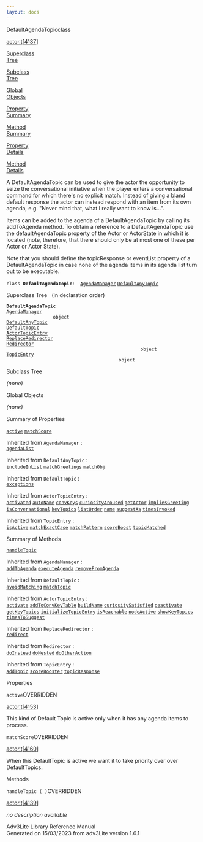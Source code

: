 ```yaml
---
layout: docs
---
```

<span class="title">DefaultAgendaTopic</span><span class="type">class</span>

[actor.t](../file/actor.t.html)\[[4137](../source/actor.t.html#4137)\]

[Superclass  
Tree](#_SuperClassTree_)

[Subclass  
Tree](#_SubClassTree_)

[Global  
Objects](#_ObjectSummary_)

[Property  
Summary](#_PropSummary_)

[Method  
Summary](#_MethodSummary_)

[Property  
Details](#_Properties_)

[Method  
Details](#_Methods_)



A DefaultAgendaTopic can be used to give the actor the opportunity to
seize the conversational initiative when the player enters a
conversational command for which there's no explicit match. Instead of
giving a bland default response the actor can instead respond with an
item from its own agenda, e.g. "Never mind that, what I really want to
know is...".

Items can be added to the agenda of a DefaultAgendaTopic by calling its
addToAgenda method. To obtain a reference to a DefaultAgendaTopic use
the defaultAgendaTopic property of the Actor or ActorState in which it
is located (note, therefore, that there should only be at most one of
these per Actor or Actor State).

Note that you should define the topicResponse or eventList property of a
DefaultAgendaTopic in case none of the agenda items in its agenda list
turn out to be executable.

`class `**`DefaultAgendaTopic`**` :   `[`AgendaManager`](../object/AgendaManager.html) [`DefaultAnyTopic`](../object/DefaultAnyTopic.html)



<span id="_SuperClassTree_"></span>



<span class="hdln">Superclass Tree</span>   (in declaration order)



**`DefaultAgendaTopic`**  
[`AgendaManager`](../object/AgendaManager.html)  
`                 object`  
[`DefaultAnyTopic`](../object/DefaultAnyTopic.html)  
[`DefaultTopic`](../object/DefaultTopic.html)  
[`ActorTopicEntry`](../object/ActorTopicEntry.html)  
[`ReplaceRedirector`](../object/ReplaceRedirector.html)  
[`Redirector`](../object/Redirector.html)  
`                                                 object`  
[`TopicEntry`](../object/TopicEntry.html)  
`                                         object`  
<span id="_SubClassTree_"></span>



<span class="hdln">Subclass Tree</span>  



*(none)* <span id="_ObjectSummary_"></span>



<span class="hdln">Global Objects</span>  



*(none)* <span id="_PropSummary_"></span>



<span class="hdln">Summary of Properties</span>  



[`active`](#active) [`matchScore`](#matchScore)

Inherited from `AgendaManager` :  
[`agendaList`](../object/AgendaManager.html#agendaList)

Inherited from `DefaultAnyTopic` :  
[`includeInList`](../object/DefaultAnyTopic.html#includeInList) [`matchGreetings`](../object/DefaultAnyTopic.html#matchGreetings) [`matchObj`](../object/DefaultAnyTopic.html#matchObj)

Inherited from `DefaultTopic` :  
[`exceptions`](../object/DefaultTopic.html#exceptions)

Inherited from `ActorTopicEntry` :  
[`activated`](../object/ActorTopicEntry.html#activated) [`autoName`](../object/ActorTopicEntry.html#autoName) [`convKeys`](../object/ActorTopicEntry.html#convKeys) [`curiosityAroused`](../object/ActorTopicEntry.html#curiosityAroused) [`getActor`](../object/ActorTopicEntry.html#getActor) [`impliesGreeting`](../object/ActorTopicEntry.html#impliesGreeting) [`isConversational`](../object/ActorTopicEntry.html#isConversational) [`keyTopics`](../object/ActorTopicEntry.html#keyTopics) [`listOrder`](../object/ActorTopicEntry.html#listOrder) [`name`](../object/ActorTopicEntry.html#name) [`suggestAs`](../object/ActorTopicEntry.html#suggestAs) [`timesInvoked`](../object/ActorTopicEntry.html#timesInvoked)





Inherited from `TopicEntry` :  
[`isActive`](../object/TopicEntry.html#isActive) [`matchExactCase`](../object/TopicEntry.html#matchExactCase) [`matchPattern`](../object/TopicEntry.html#matchPattern) [`scoreBoost`](../object/TopicEntry.html#scoreBoost) [`topicMatched`](../object/TopicEntry.html#topicMatched)

<span id="_MethodSummary_"></span>



<span class="hdln">Summary of Methods</span>  



[`handleTopic`](#handleTopic)

Inherited from `AgendaManager` :  
[`addToAgenda`](../object/AgendaManager.html#addToAgenda) [`executeAgenda`](../object/AgendaManager.html#executeAgenda) [`removeFromAgenda`](../object/AgendaManager.html#removeFromAgenda)



Inherited from `DefaultTopic` :  
[`avoidMatching`](../object/DefaultTopic.html#avoidMatching) [`matchTopic`](../object/DefaultTopic.html#matchTopic)

Inherited from `ActorTopicEntry` :  
[`activate`](../object/ActorTopicEntry.html#activate) [`addToConvKeyTable`](../object/ActorTopicEntry.html#addToConvKeyTable) [`buildName`](../object/ActorTopicEntry.html#buildName) [`curiositySatisfied`](../object/ActorTopicEntry.html#curiositySatisfied) [`deactivate`](../object/ActorTopicEntry.html#deactivate) [`getKeyTopics`](../object/ActorTopicEntry.html#getKeyTopics) [`initializeTopicEntry`](../object/ActorTopicEntry.html#initializeTopicEntry) [`isReachable`](../object/ActorTopicEntry.html#isReachable) [`nodeActive`](../object/ActorTopicEntry.html#nodeActive) [`showKeyTopics`](../object/ActorTopicEntry.html#showKeyTopics) [`timesToSuggest`](../object/ActorTopicEntry.html#timesToSuggest)

Inherited from `ReplaceRedirector` :  
[`redirect`](../object/ReplaceRedirector.html#redirect)

Inherited from `Redirector` :  
[`doInstead`](../object/Redirector.html#doInstead) [`doNested`](../object/Redirector.html#doNested) [`doOtherAction`](../object/Redirector.html#doOtherAction)

Inherited from `TopicEntry` :  
[`addTopic`](../object/TopicEntry.html#addTopic) [`scoreBooster`](../object/TopicEntry.html#scoreBooster) [`topicResponse`](../object/TopicEntry.html#topicResponse)

<span id="_Properties_"></span>



<span class="hdln">Properties</span>  



<span id="active"></span>

`active`<span class="rem">OVERRIDDEN</span>

[actor.t](../file/actor.t.html)\[[4153](../source/actor.t.html#4153)\]



This kind of Default Topic is active only when it has any agenda items
to process.



<span id="matchScore"></span>

`matchScore`<span class="rem">OVERRIDDEN</span>

[actor.t](../file/actor.t.html)\[[4160](../source/actor.t.html#4160)\]



When this DefaultTopic is active we want it to take priority over over
DefaultTopics.



<span id="_Methods_"></span>



<span class="hdln">Methods</span>  



<span id="handleTopic"></span>

`handleTopic ( )`<span class="rem">OVERRIDDEN</span>

[actor.t](../file/actor.t.html)\[[4139](../source/actor.t.html#4139)\]



*no description available*





Adv3Lite Library Reference Manual  
Generated on 15/03/2023 from adv3Lite version 1.6.1


